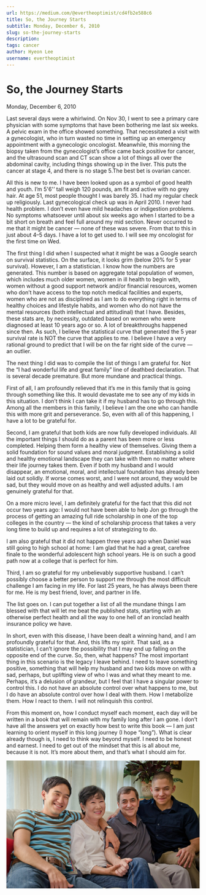 ```yaml
---
url: https://medium.com/@evertheoptimist/cd4fb2e588c6
title: So, the Journey Starts
subtitle: Monday, December 6, 2010
slug: so-the-journey-starts
description: 
tags: cancer
author: Hyeon Lee
username: evertheoptimist
---
```


# So, the Journey Starts

Monday, December 6, 2010

Last several days were a whirlwind. On Nov 30, I went to see a primary care physician with some symptoms that have been bothering me last six weeks. A pelvic exam in the office showed something. That necessitated a visit with a gynecologist, who in turn wasted no time in setting up an emergency appointment with a gynecologic oncologist. Meanwhile, this morning the biopsy taken from the gynecologist’s office came back positive for cancer, and the ultrasound scan and CT scan show a lot of things all over the abdominal cavity, including things showing up in the liver. This puts the cancer at stage 4, and there is no stage 5.The best bet is ovarian cancer.

All this is new to me. I have been looked upon as a symbol of good health and youth. I’m 5'6'’ tall weigh 120 pounds, am fit and active with no grey hair. At age 51, most people thought I was barely 35. I had my regular check up religiously. Last gynecological check up was in April 2010. I never had health problem. I don’t even have mild headaches or indigestion problems. No symptoms whatsoever until about six weeks ago when I started to be a bit short on breath and feel full around my mid section. Never occurred to me that it might be cancer — none of these was severe. From that to this in just about 4–5 days. I have a lot to get used to. I will see my oncologist for the first time on Wed.

The first thing I did when I suspected what it might be was a Google search on survival statistics. On the surface, it looks grim (below 20% for 5 year survival). However, I am a statistician. I know how the numbers are generated. This number is based on aggregate total population of women, which includes much older women, women in ill health to begin with, women without a good support network and/or financial resources, women who don’t have access to the top notch medical facilities and experts, women who are not as disciplined as I am to do everything right in terms of healthy choices and lifestyle habits, and women who do not have the mental resources (both intellectual and attitudinal) that I have. Besides, these stats are, by necessity, outdated based on women who were diagnosed at least 10 years ago or so. A lot of breakthroughs happened since then. As such, I believe the statistical curve that generated the 5 year survival rate is NOT the curve that applies to me. I believe I have a very rational ground to predict that I will be on the far right side of the curve — an outlier.

The next thing I did was to compile the list of things I am grateful for. Not the “I had wonderful life and great family” line of deathbed declaration. That is several decade premature. But more mundane and practical things.

First of all, I am profoundly relieved that it’s me in this family that is going through something like this. It would devastate me to see any of my kids in this situation. I don’t think I can take it if my husband has to go through this. Among all the members in this family, I believe I am the one who can handle this with more grit and perseverance. So, even with all of this happening, I have a lot to be grateful for.

Second, I am grateful that both kids are now fully developed individuals. All the important things I should do as a parent has been more or less completed. Helping them form a healthy view of themselves. Giving them a solid foundation for sound values and moral judgment. Establishing a solid and healthy emotional landscape they can take with them no matter where their life journey takes them. Even if both my husband and I would disappear, an emotional, moral, and intellectual foundation has already been laid out solidly. If worse comes worst, and I were not around, they would be sad, but they would move on as healthy and well adjusted adults. I am genuinely grateful for that.

On a more micro level, I am definitely grateful for the fact that this did not occur two years ago: I would not have been able to help Jon go through the process of getting an amazing full ride scholarship in one of the top colleges in the country — the kind of scholarship process that takes a very long time to build up and requires a lot of strategizing to do.

I am also grateful that it did not happen three years ago when Daniel was still going to high school at home: I am glad that he had a great, carefree finale to the wonderful adolescent high school years. He is on such a good path now at a college that is perfect for him.

Third, I am so grateful for my unbelievably supportive husband. I can’t possibly choose a better person to support me through the most difficult challenge I am facing in my life. For last 25 years, he has always been there for me. He is my best friend, lover, and partner in life.

The list goes on. I can put together a list of all the mundane things I am blessed with that will let me beat the published stats, starting with an otherwise perfect health and all the way to one hell of an ironclad health insurance policy we have.

In short, even with this disease, I have been dealt a winning hand, and I am profoundly grateful for that. And, this lifts my spirit. 
That said, as a statistician, I can’t ignore the possibility that I may end up falling on the opposite end of the curve. So, then, what happens? The most important thing in this scenario is the legacy I leave behind. I need to leave something positive, something that will help my husband and two kids move on with a sad, perhaps, but uplifting view of who I was and what they meant to me. Perhaps, it’s a delusion of grandeur, but I feel that I have a singular power to control this. I do not have an absolute control over what happens to me, but I do have an absolute control over how I deal with them. How I metabolize them. How I react to them. I will not relinquish this control.

From this moment on, how I conduct myself each moment, each day will be written in a book that will remain with my family long after I am gone. I don’t have all the answers yet on exactly how best to write this book — I am just learning to orient myself in this long journey (I hope “long”). What is clear already though is, I need to think way beyond myself. I need to be honest and earnest. I need to get out of the mindset that this is all about me, because it is not. It’s more about them, and that’s what I should aim for.

![June 2012 — seven months before Hyeon passed away](./assets/1*tFrrpd88T8RG_KKCRJR_WQ.png)


